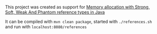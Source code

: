 This project was created as support for [Memory allocation with Strong, Soft, Weak And Phantom reference types in Java][memory-allocation-strong-soft-weak-phantom-reference-types-java]

It can be compiled with `mvn clean package`, started with `./references.sh` and run with `localhost:8080/references`

[memory-allocation-strong-soft-weak-phantom-reference-types-java]: http://espressoprogrammer.com/memory-allocation-strong-soft-weak-phantom-reference-types-java "Memory allocation with Strong, Soft, Weak And Phantom reference types in Java"
